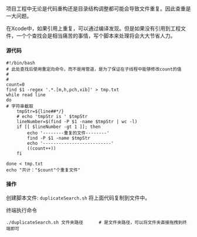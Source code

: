 项目工程中无论是代码重构还是目录结构调整都可能会导致文件重复。因此查重是一大问题。

在Xcode中，如果引用上重复，可以通过编译发现。但是如果没有引用到工程文件，一个个查找会是相当痛苦的事情，写个脚本来处理将会大大节省人力。

#### 源代码
```
#!/bin/bash
# 此处查找后使用重定向命令，而不是用管道，是为了保证在子线程中能够修改count的值
#
#
count=0
find $1 -regex '.*.[m,h,pch,xib]' > tmp.txt
while read line
do
# 字符串截取
    tmpStr=${line##*/}
    # echo 'tmpStr is ' $tmpStr
    lineNumber=$(find -P $1 -name $tmpStr | wc -l)
    if [[ $lineNumber -gt 1 ]]; then
        echo '--------重复的文件--------'
        find -P $1 -name $tmpStr
        echo '--------------------------'
        ((count++))
    fi

done < tmp.txt
echo "共计："$count"个重复文件"
```



#### 操作

创建脚本文件: `duplicateSearch.sh` 将上面代码复制到文件中。

终端执行命令

```
./duplicateSearch.sh 文件夹路径		# 是文件夹路径，可以将文件夹直接拖拽到终端即可
```



